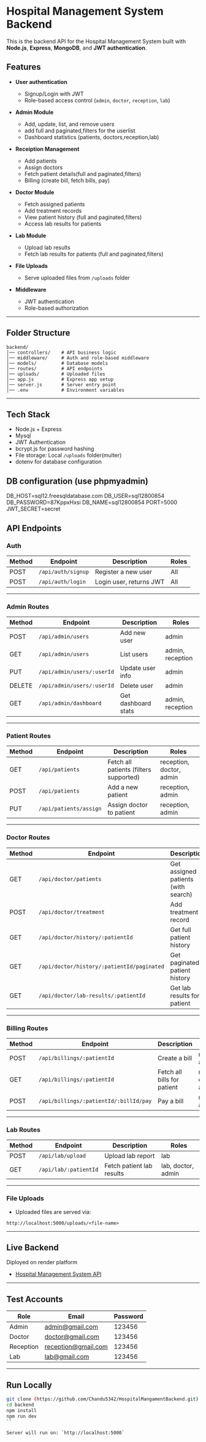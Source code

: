 # Hospital Management System Backend

This is the backend API for the Hospital Management System built with **Node.js**, **Express**, **MongoDB**, and **JWT authentication**.

## Features

* **User authentication**

  * Signup/Login with JWT
  * Role-based access control (`admin`, `doctor`, `reception`, `lab`)
* **Admin Module**
  * Add, update, list, and remove users
  * add full and paginated,filters for the userlist
  * Dashboard statistics (patients, doctors,reception,lab)
* **Receiption Management**
  * Add patients
  * Assign doctors
  * Fetch patient details(full and paginated,filters)
  * Billing  (create bill, fetch bills, pay)
* **Doctor Module**
  * Fetch assigned patients
  * Add treatment records
  * View patient history (full and paginated,filters)
  * Access lab results for patients
* **Lab Module**
  * Upload lab results
  * Fetch lab results for patients (full and paginated,filters)
* **File Uploads**
  * Serve uploaded files from `/uploads` folder
* **Middleware**
  * JWT authentication
  * Role-based authorization
---

## Folder Structure

```
backend/
│── controllers/    # API business logic
│── middleware/     # Auth and role-based middleware
│── models/         # Database models
│── routes/         # API endpoints
│── uploads/        # Uploaded files
│── app.js          # Express app setup
│── server.js       # Server entry point
│── .env            # Environment variables
```

---

## Tech Stack

* Node.js + Express
* Mysql
* JWT Authentication
* bcrypt.js for password hashing
* File storage: Local `/uploads` folder(multer)
* dotenv for database configuration

## DB configuration (use phpmyadmin)
DB_HOST=sql12.freesqldatabase.com 
DB_USER=sql12800854
DB_PASSWORD=87KppxHxsi
DB_NAME=sql12800854
PORT=5000
JWT_SECRET=secret


## API Endpoints

### Auth

| Method | Endpoint           | Description             | Roles |
| ------ | ------------------ | ----------------------- | ----- |
| POST   | `/api/auth/signup` | Register a new user     | All   |
| POST   | `/api/auth/login`  | Login user, returns JWT | All   |

---

### Admin Routes

| Method | Endpoint                   | Description         | Roles            |
| ------ | -------------------------- | ------------------- | ---------------- |
| POST   | `/api/admin/users`         | Add new user        | admin            |
| GET    | `/api/admin/users`         | List users          | admin, reception |
| PUT    | `/api/admin/users/:userId` | Update user info    | admin            |
| DELETE | `/api/admin/users/:userId` | Delete user         | admin            |
| GET    | `/api/admin/dashboard`     | Get dashboard stats | admin, reception |

---

### Patient Routes

| Method | Endpoint               | Description                            | Roles                    |
| ------ | ---------------------- | -------------------------------------- | ------------------------ |
| GET    | `/api/patients`        | Fetch all patients (filters supported) | reception, doctor, admin |
| POST   | `/api/patients`        | Add a new patient                      | reception, admin         |
| PUT    | `/api/patients/assign` | Assign doctor to patient               | reception, admin         |

---

### Doctor Routes

| Method | Endpoint                                   | Description                         | Roles  |
| ------ | ------------------------------------------ | ----------------------------------- | ------ |
| GET    | `/api/doctor/patients`                     | Get assigned patients (with search) | doctor |
| POST   | `/api/doctor/treatment`                    | Add treatment record                | doctor |
| GET    | `/api/doctor/history/:patientId`           | Get full patient history            | doctor |
| GET    | `/api/doctor/history/:patientId/paginated` | Get paginated patient history       | doctor |
| GET    | `/api/doctor/lab-results/:patientId`       | Get lab results for patient         | doctor |

---

### Billing Routes

| Method | Endpoint                               | Description                 | Roles                    |
| ------ | -------------------------------------- | --------------------------- | ------------------------ |
| POST   | `/api/billings/:patientId`             | Create a bill               | reception, admin         |
| GET    | `/api/billings/:patientId`             | Fetch all bills for patient | reception, doctor, admin |
| POST   | `/api/billings/:patientId/:billId/pay` | Pay a bill                  | reception, admin         |

---

### Lab Routes

| Method | Endpoint              | Description               | Roles              |
| ------ | --------------------- | ------------------------- | ------------------ |
| POST   | `/api/lab/upload`     | Upload lab report         | lab                |
| GET    | `/api/lab/:patientId` | Fetch patient lab results | lab, doctor, admin |

---

### File Uploads

* Uploaded files are served via:

```
http://localhost:5000/uploads/<file-name>
```

---

## Live Backend
  Diployed on render platform
* [Hospital Management System API](https://hospitalmangamentbackend.onrender.com)

---

## Test Accounts

| Role      | Email                                             | Password |
| --------- | ------------------------------------------------- | -------- |
| Admin     | [admin@gmail.com](mailto:admin@gmail.com)         | 123456   |
| Doctor    | [doctor@gmail.com](mailto:doctor1@gmail.com)     | 123456   |
| Reception | [reception@gmail.com](mailto:reception@gmail.com) | 123456   |
| Lab | [lab@gmail.com](mailto:lab@gmail.com) | 123456   |

---

## Run Locally

```bash
git clone (https://github.com/Chandu5342/HospitalMangamentBackend.git)
cd backend
npm install
npm run dev
``

Server will run on: `http://localhost:5000`
